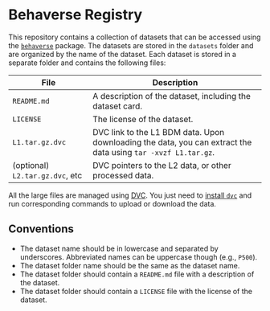 # Behaverse Registry

This repository contains a collection of datasets that can be accessed using the [`behaverse`](https://behaverse.github.io) package. The datasets are stored in the `datasets` folder and are organized by the name of the dataset. Each dataset is stored in a separate folder and contains the following files:

| File | Description |
| ---- | ----------- |
| `README.md` | A description of the dataset, including the dataset card. |
| `LICENSE` | The license of the dataset. |
| `L1.tar.gz.dvc` | DVC link to the L1 BDM data. Upon downloading the data, you can extract the data using `tar -xvzf L1.tar.gz`. |
| (optional) `L2.tar.gz.dvc`, etc | DVC pointers to the L2 data, or other processed data. |


All the large files are managed using [DVC](https://dvc.org/). You just need to [install `dvc`](https://dvc.org/doc/install) and run corresponding commands to upload or download the data.


## Conventions

- The dataset name should be in lowercase and separated by underscores. Abbreviated names can be uppercase though (e.g., `P500`).
- The dataset folder name should be the same as the dataset name.
- The dataset folder should contain a `README.md` file with a description of the dataset.
- The dataset folder should contain a `LICENSE` file with the license of the dataset.
